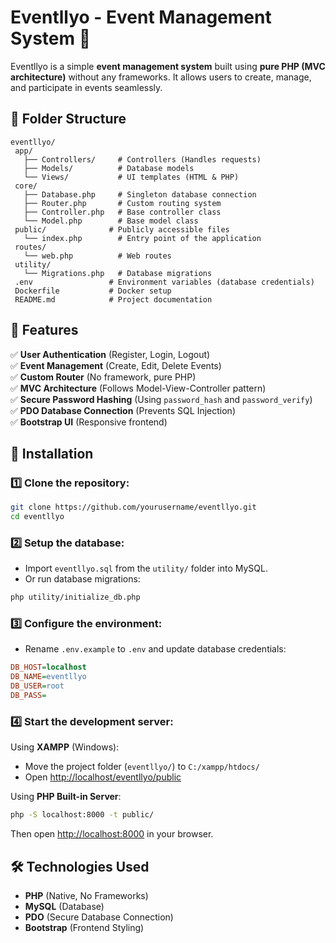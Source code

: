 # Eventllyo - Event Management System 🎉

Eventllyo is a simple **event management system** built using **pure PHP (MVC architecture)** without any frameworks. It allows users to create, manage, and participate in events seamlessly.

## 👤 Folder Structure

```
eventllyo/
️️️️ app/
️️️️   ├── Controllers/     # Controllers (Handles requests)
️️️️   ├── Models/          # Database models
️️️️   └── Views/           # UI templates (HTML & PHP)
️️️️ core/
️️️️   ├── Database.php     # Singleton database connection
️️️️   ├── Router.php       # Custom routing system
️️️️   ├── Controller.php   # Base controller class
️️️️   └── Model.php        # Base model class
️️️️ public/              # Publicly accessible files
️️️️   └── index.php        # Entry point of the application
️️️️ routes/
️️️️   └── web.php          # Web routes
️️️️ utility/
️️️️   └── Migrations.php   # Database migrations
️️️️ .env                 # Environment variables (database credentials)
️️️️ Dockerfile           # Docker setup
️️️️ README.md            # Project documentation
```

## 🚀 Features

✅ **User Authentication** (Register, Login, Logout)  
✅ **Event Management** (Create, Edit, Delete Events)  
✅ **Custom Router** (No framework, pure PHP)  
✅ **MVC Architecture** (Follows Model-View-Controller pattern)  
✅ **Secure Password Hashing** (Using `password_hash` and `password_verify`)  
✅ **PDO Database Connection** (Prevents SQL Injection)  
✅ **Bootstrap UI** (Responsive frontend)  

## 📌 Installation

### 1️⃣ Clone the repository:
```sh
git clone https://github.com/yourusername/eventllyo.git
cd eventllyo
```

### 2️⃣ Setup the database:
- Import `eventllyo.sql` from the `utility/` folder into MySQL.
- Or run database migrations:
```sh
php utility/initialize_db.php
```

### 3️⃣ Configure the environment:
- Rename `.env.example` to `.env` and update database credentials:
```ini
DB_HOST=localhost
DB_NAME=eventllyo
DB_USER=root
DB_PASS=
```

### 4️⃣ Start the development server:
Using **XAMPP** (Windows):
- Move the project folder (`eventllyo/`) to `C:/xampp/htdocs/`
- Open [http://localhost/eventllyo/public](http://localhost/eventllyo/public)

Using **PHP Built-in Server**:
```sh
php -S localhost:8000 -t public/
```

Then open [http://localhost:8000](http://localhost:8000) in your browser.

## 🛠️ Technologies Used

- **PHP** (Native, No Frameworks)
- **MySQL** (Database)
- **PDO** (Secure Database Connection)
- **Bootstrap** (Frontend Styling)
